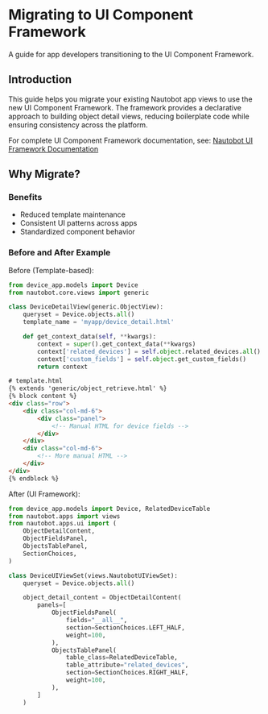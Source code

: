 # Migrating to UI Component Framework

A guide for app developers transitioning to the UI Component Framework.

## Introduction

This guide helps you migrate your existing Nautobot app views to use the new UI Component Framework. The framework provides a declarative approach to building object detail views, reducing boilerplate code while ensuring consistency across the platform.

For complete UI Component Framework documentation, see: [Nautobot UI Framework Documentation](../../../core/ui-component-framework.md)

## Why Migrate?

### Benefits

- Reduced template maintenance
- Consistent UI patterns across apps
- Standardized component behavior

### Before and After Example

Before (Template-based):

```python title="views.py"
from device_app.models import Device
from nautobot.core.views import generic

class DeviceDetailView(generic.ObjectView):
    queryset = Device.objects.all()
    template_name = 'myapp/device_detail.html'

    def get_context_data(self, **kwargs):
        context = super().get_context_data(**kwargs)
        context['related_devices'] = self.object.related_devices.all()
        context['custom_fields'] = self.object.get_custom_fields()
        return context
```

```html title="template.html"
# template.html
{% extends 'generic/object_retrieve.html' %}
{% block content %}
<div class="row">
    <div class="col-md-6">
        <div class="panel">
            <!-- Manual HTML for device fields -->
        </div>
    </div>
    <div class="col-md-6">
        <!-- More manual HTML -->
    </div>
</div>
{% endblock %}
```

After (UI Framework):

```python
from device_app.models import Device, RelatedDeviceTable
from nautobot.apps import views
from nautobot.apps.ui import (
    ObjectDetailContent,
    ObjectFieldsPanel,
    ObjectsTablePanel,
    SectionChoices,
)

class DeviceUIViewSet(views.NautobotUIViewSet):
    queryset = Device.objects.all()

    object_detail_content = ObjectDetailContent(
        panels=[
            ObjectFieldsPanel(
                fields="__all__",
                section=SectionChoices.LEFT_HALF,
                weight=100,
            ),
            ObjectsTablePanel(
                table_class=RelatedDeviceTable,
                table_attribute="related_devices",
                section=SectionChoices.RIGHT_HALF,
                weight=100,
            ),
        ]
    )
```
